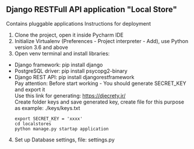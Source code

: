 Django RESTFull API application "Local Store"  
----
Contains pluggable applications 
Instructions for deployment  
1) Clone the project, open it inside Pycharm IDE  
2) Initialize Virtualenv (Preferences - Project interpreter - Add), use Python version 3.6 and above  
3) Open venv terminal and install libraries:   
- Django framework: pip install django  
- PostgreSQL driver: pip install psycopg2-binary  
- Django REST API: pip install djangorestframework  
  Pay attention: Before start working - You should generate SECRET_KEY and export it  
  Use this link for generating: https://djecrety.ir/  
  Create folder keys and save generated key, create file for this purpose as example: ./keys/keys.txt  
  ```
  export SECRET_KEY = 'xxxx'  
  cd localstores 
  python manage.py startap application
  ```
4) Set up Database settings, file: settings.py  